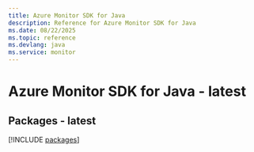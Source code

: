 ```yaml
---
title: Azure Monitor SDK for Java
description: Reference for Azure Monitor SDK for Java
ms.date: 08/22/2025
ms.topic: reference
ms.devlang: java
ms.service: monitor
---
```

# Azure Monitor SDK for Java - latest
## Packages - latest
[!INCLUDE [packages](monitor-index.md)]
